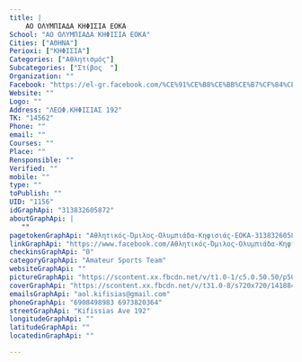```yaml
---
title: |
    ΑΟ ΟΛΥΜΠΙΑΔΑ ΚΗΦΙΣΙΑ ΕΟΚΑ
School: "ΑΟ ΟΛΥΜΠΙΑΔΑ ΚΗΦΙΣΙΑ ΕΟΚΑ"
Cities: ["ΑΘΗΝΑ"]
Perioxi: ["ΚΗΦΙΣΙΑ"]
Categories: ["Αθλητισμός"]
Subcategories: ["Στίβος  "]
Organization: ""
Facebook: "https://el-gr.facebook.com/%CE%91%CE%B8%CE%BB%CE%B7%CF%84%CE%B9%CE%BA%CF%8C%CF%82-%CE%8C%CE%BC%CE%B9%CE%BB%CE%BF%CF%82-%CE%9F%CE%BB%CF%85%CE%BC%CF%80%CE%B9%CE%AC%CE%B4%CE%B1-%CE%9A%CE%B7%CF%86%CE%B9%CF%83%CE%B9%CE%AC%CF%82-EOKA-313832605872/"
Website: ""
Logo: ""
Address: "ΛΕΩΦ.ΚΗΦΙΣΙΑΣ 192"
TK: "14562"
Phone: ""
email: ""
Courses: ""
Place: ""
Rensponsible: ""
Verified: ""
mobile: ""
type: ""
toPublish: ""
UID: "1156"
idGraphApi: "313832605872"
aboutGraphApi: | 
   ""
pagetokenGraphApi: "Αθλητικός-Όμιλος-Ολυμπιάδα-Κηφισιάς-EOKA-313832605872"
linkGraphApi: "https://www.facebook.com/Αθλητικός-Όμιλος-Ολυμπιάδα-Κηφισιάς-EOKA-313832605872/"
checkinsGraphApi: "0"
categoryGraphApi: "Amateur Sports Team"
websiteGraphApi: ""
pictureGraphApi: "https://scontent.xx.fbcdn.net/v/t1.0-1/c5.0.50.50/p50x50/12105822_10153530801500873_6067939341772405596_n.png?oh=5952cd50293844e01ce0a368a62403f8&amp;oe=5B35CA4A"
coverGraphApi: "https://scontent.xx.fbcdn.net/v/t31.0-8/s720x720/14188491_10154258611280873_2608792160286453597_o.jpg?oh=c835fe29582c59a2664adff50c5dff54&amp;oe=5B374209"
emailsGraphApi: "aol.kifisias@gmail.com"
phoneGraphApi: "6908498983 6973820364"
streetGraphApi: "Kifissias Ave 192"
longitudeGraphApi: ""
latitudeGraphApi: ""
locatedinGraphApi: ""

---
```




